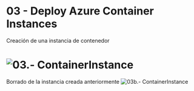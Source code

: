 # 03 - Deploy Azure Container Instances
Creación de una instancia de contenedor
# ![03.- ContainerInstance](Evidencias/03.-%ContainerInstance.png)


Borrado de la instancia creada anteriormente
![03b.- ContainerInstance](Evidencias/03b.-%ContainerInstance.png)

